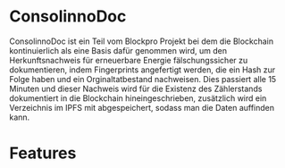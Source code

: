 # ConsolinnoDoc

ConsolinnoDoc ist ein Teil vom Blockpro Projekt bei dem die 
Blockchain kontinuierlich als eine Basis dafür genommen wird, um den Herkunftsnachweis 
für erneuerbare Energie fälschungssicher zu dokumentieren, indem Fingerprints angefertigt werden,
die ein Hash zur Folge haben und ein Orginaltatbestand nachweisen. Dies
passiert alle 15 Minuten und dieser Nachweis wird für die Existenz des 
Zählerstands dokumentiert in die Blockchain hineingeschrieben, zusätzlich 
wird ein Verzeichnis im IPFS mit abgespeichert, sodass man die Daten 
auffinden kann.

# Features
